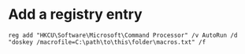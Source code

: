 
# Add a registry entry
```
reg add "HKCU\Software\Microsoft\Command Processor" /v AutoRun /d "doskey /macrofile=C:\path\to\this\folder\macros.txt" /f
```